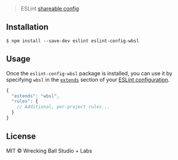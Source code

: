 > ESLint [shareable config](http://eslint.org/docs/developer-guide/shareable-configs.html)

## Installation

```
$ npm install --save-dev eslint eslint-config-wbsl
```


## Usage

Once the `eslint-config-wbsl` package is installed, you can use it by specifying `wbsl` in the [`extends`](http://eslint.org/docs/user-guide/configuring#extending-configuration-files) section of your [ESLint configuration](http://eslint.org/docs/user-guide/configuring).

```js
{
  "extends": "wbsl",
  "rules": {
    // Additional, per-project rules...
  }
}
```

## License

MIT © Wrecking Ball Studio + Labs
